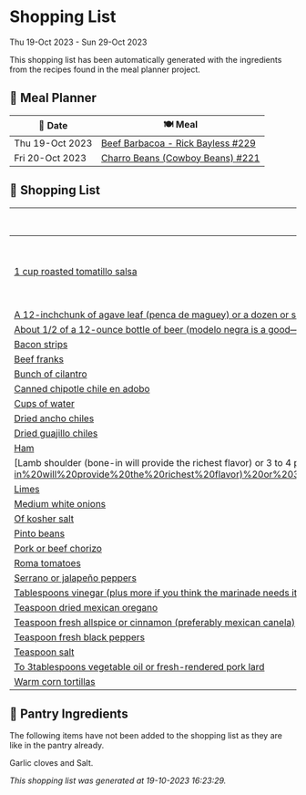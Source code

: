 # Shopping List

Thu 19-Oct 2023 - Sun 29-Oct 2023

This shopping list has been automatically generated with the ingredients from the recipes found in the meal planner project.

## 📅 Meal Planner

|📅 Date| 🍽️ Meal|
|----|----|
|Thu 19-Oct 2023|[Beef Barbacoa - Rick Bayless #229](https://github.com/bryanbr23/Recipes/issues/229)|
|Fri 20-Oct 2023|[Charro Beans (Cowboy Beans) #221](https://github.com/bryanbr23/Recipes/issues/221)|

## 🛒 Shopping List

| 🍌 Ingredient| ⚖️ Measurement|
|----------|-----------|
|[1 cup roasted tomatillo salsa](https://www.sainsburys.co.uk/gol-ui/SearchResults/1%20cup%20roasted%20tomatillo%20salsa)|1 Cup roasted tomatillo salsa, chipotle salsa and/or Mexican hot sauce cup|
|[A 12-inchchunk of agave leaf (penca de maguey) or a dozen or so good-size avocado leaves (available at mexican groceries) or a 2-foot piece of banana leaf](https://www.sainsburys.co.uk/gol-ui/SearchResults/A%2012-inchchunk%20of%20agave%20leaf%20(penca%20de%20maguey)%20or%20a%20dozen%20or%20so%20good-size%20avocado%20leaves%20(available%20at%20mexican%20groceries)%20or%20a%202-foot%20piece%20of%20banana%20leaf)||
|[About 1/2 of a 12-ounce bottle of beer (modelo negra is a good—but completely optional)](https://www.sainsburys.co.uk/gol-ui/SearchResults/About%201/2%20of%20a%2012-ounce%20bottle%20of%20beer%20(modelo%20negra%20is%20a%20good—but%20completely%20optional))||
|[Bacon strips](https://www.sainsburys.co.uk/gol-ui/SearchResults/Bacon%20strips)|5|
|[Beef franks](https://www.sainsburys.co.uk/gol-ui/SearchResults/Beef%20franks)|4|
|[Bunch of cilantro](https://www.sainsburys.co.uk/gol-ui/SearchResults/Bunch%20of%20cilantro)|1/2|
|[Canned chipotle chile en adobo](https://www.sainsburys.co.uk/gol-ui/SearchResults/Canned%20chipotle%20chile%20en%20adobo)|1|
|[Cups of water](https://www.sainsburys.co.uk/gol-ui/SearchResults/Cups%20of%20water)|12|
|[Dried ancho chiles](https://www.sainsburys.co.uk/gol-ui/SearchResults/Dried%20ancho%20chiles)|2|
|[Dried guajillo chiles](https://www.sainsburys.co.uk/gol-ui/SearchResults/Dried%20guajillo%20chiles)|2|
|[Ham](https://www.sainsburys.co.uk/gol-ui/SearchResults/Ham)|6 oz|
|[Lamb shoulder (bone-in will provide the richest flavor) or 3 to 4 pounds beef chuck roast (ditto above) or 4 pounds beef short ribs (english cut) or 3 pounds beef cheeks (like short ribs](https://www.sainsburys.co.uk/gol-ui/SearchResults/Lamb%20shoulder%20(bone-in%20will%20provide%20the%20richest%20flavor)%20or%203%20to%204%20pounds%20beef%20chuck%20roast%20(ditto%20above)%20or%204%20pounds%20beef%20short%20ribs%20(english%20cut)%20or%203%20pounds%20beef%20cheeks%20(like%20short%20ribs)|4pounds|
|[Limes](https://www.sainsburys.co.uk/gol-ui/SearchResults/Limes)|3-4|
|[Medium white onions](https://www.sainsburys.co.uk/gol-ui/SearchResults/Medium%20white%20onions)|1/2|
|[Of kosher salt](https://www.sainsburys.co.uk/gol-ui/SearchResults/Of%20kosher%20salt)|2 tsp|
|[Pinto beans](https://www.sainsburys.co.uk/gol-ui/SearchResults/Pinto%20beans)|1 lb|
|[Pork or beef chorizo](https://www.sainsburys.co.uk/gol-ui/SearchResults/Pork%20or%20beef%20chorizo)|12 oz|
|[Roma tomatoes](https://www.sainsburys.co.uk/gol-ui/SearchResults/Roma%20tomatoes)|10 oz|
|[Serrano or jalapeño peppers](https://www.sainsburys.co.uk/gol-ui/SearchResults/Serrano%20or%20jalapeño%20peppers)|1|
|[Tablespoons vinegar (plus more if you think the marinade needs it)](https://www.sainsburys.co.uk/gol-ui/SearchResults/Tablespoons%20vinegar%20(plus%20more%20if%20you%20think%20the%20marinade%20needs%20it))|2|
|[Teaspoon dried mexican oregano](https://www.sainsburys.co.uk/gol-ui/SearchResults/Teaspoon%20dried%20mexican%20oregano)|1/2|
|[Teaspoon fresh allspice or cinnamon (preferably mexican canela)](https://www.sainsburys.co.uk/gol-ui/SearchResults/Teaspoon%20fresh%20allspice%20or%20cinnamon%20(preferably%20mexican%20canela))|1/2|
|[Teaspoon fresh black peppers](https://www.sainsburys.co.uk/gol-ui/SearchResults/Teaspoon%20fresh%20black%20peppers)|1/2|
|[Teaspoon salt](https://www.sainsburys.co.uk/gol-ui/SearchResults/Teaspoon%20salt)|1|
|[To 3tablespoons vegetable oil or fresh-rendered pork lard](https://www.sainsburys.co.uk/gol-ui/SearchResults/To%203tablespoons%20vegetable%20oil%20or%20fresh-rendered%20pork%20lard)|2|
|[Warm corn tortillas](https://www.sainsburys.co.uk/gol-ui/SearchResults/Warm%20corn%20tortillas)|20|

## 🏪 Pantry Ingredients

The following items have not been added to the shopping list as they are like in the pantry already.

Garlic cloves and Salt.


_This shopping list was generated at 19-10-2023 16:23:29._